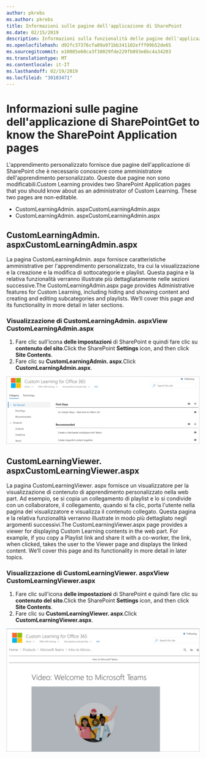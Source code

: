 ```yaml
---
author: pkrebs
ms.author: pkrebs
title: Informazioni sulle pagine dell'applicazione di SharePoint
ms.date: 02/15/2019
description: Informazioni sulla funzionalità delle pagine dell'applicazione di SharePoint nell'apprendimento personalizzato
ms.openlocfilehash: d92fc37376cfa09a971bb341102efff09b52de65
ms.sourcegitcommit: e10085e60ca3f38029fde229fb093e6bc4a34203
ms.translationtype: MT
ms.contentlocale: it-IT
ms.lasthandoff: 02/19/2019
ms.locfileid: "30103471"
---
```

# <a name="get-to-know-the-sharepoint-application-pages"></a><span data-ttu-id="3d45b-103">Informazioni sulle pagine dell'applicazione di SharePoint</span><span class="sxs-lookup"><span data-stu-id="3d45b-103">Get to know the SharePoint Application pages</span></span>

<span data-ttu-id="3d45b-p101">L'apprendimento personalizzato fornisce due pagine dell'applicazione di SharePoint che è necessario conoscere come amministratore dell'apprendimento personalizzato. Queste due pagine non sono modificabili.</span><span class="sxs-lookup"><span data-stu-id="3d45b-p101">Custom Learning provides two SharePoint Application pages that you should know about as an administrator of Custom Learning. These two pages are non-editable.</span></span> 

- <span data-ttu-id="3d45b-106">CustomLearningAdmin. aspx</span><span class="sxs-lookup"><span data-stu-id="3d45b-106">CustomLearningAdmin.aspx</span></span>
- <span data-ttu-id="3d45b-107">CustomLearningAdmin. aspx</span><span class="sxs-lookup"><span data-stu-id="3d45b-107">CustomLearningAdmin.aspx</span></span>

## <a name="customlearningadminaspx"></a><span data-ttu-id="3d45b-108">CustomLearningAdmin. aspx</span><span class="sxs-lookup"><span data-stu-id="3d45b-108">CustomLearningAdmin.aspx</span></span>

<span data-ttu-id="3d45b-p102">La pagina CustomLearningAdmin. aspx fornisce caratteristiche amministrative per l'apprendimento personalizzato, tra cui la visualizzazione e la creazione e la modifica di sottocategorie e playlist. Questa pagina e la relativa funzionalità verranno illustrate più dettagliatamente nelle sezioni successive.</span><span class="sxs-lookup"><span data-stu-id="3d45b-p102">The CustomLearningAdmin.aspx page provides Administrative features for Custom Learning, including hiding and showing content and creating and editing subcategories and playlists. We’ll cover this page and its functionality in more detail in later sections.</span></span>

### <a name="view-customlearningadminaspx"></a><span data-ttu-id="3d45b-111">Visualizzazione di CustomLearningAdmin. aspx</span><span class="sxs-lookup"><span data-stu-id="3d45b-111">View CustomLearningAdmin.aspx</span></span>

1. <span data-ttu-id="3d45b-112">Fare clic sull'icona **delle impostazioni** di SharePoint e quindi fare clic su **contenuto del sito**.</span><span class="sxs-lookup"><span data-stu-id="3d45b-112">Click the SharePoint **Settings** icon, and then click **Site Contents**.</span></span> 
2. <span data-ttu-id="3d45b-113">Fare clic su **CustomLearningAdmin. aspx**.</span><span class="sxs-lookup"><span data-stu-id="3d45b-113">Click **CustomLearningAdmin.aspx**.</span></span> 

![CG-adminapppage. png](media/cg-adminapppage.png)

## <a name="customlearningvieweraspx"></a><span data-ttu-id="3d45b-115">CustomLearningViewer. aspx</span><span class="sxs-lookup"><span data-stu-id="3d45b-115">CustomLearningViewer.aspx</span></span>
<span data-ttu-id="3d45b-p103">La pagina CustomLearningViewer. aspx fornisce un visualizzatore per la visualizzazione di contenuto di apprendimento personalizzato nella web part. Ad esempio, se si copia un collegamento di playlist e lo si condivide con un collaboratore, il collegamento, quando si fa clic, porta l'utente nella pagina del visualizzatore e visualizza il contenuto collegato. Questa pagina e la relativa funzionalità verranno illustrate in modo più dettagliato negli argomenti successivi.</span><span class="sxs-lookup"><span data-stu-id="3d45b-p103">The CustomLearningViewer.aspx page provides a viewer for displaying Custom Learning contents in the web part. For example, if you copy a Playlist link and share it with a co-worker, the link, when clicked, takes the user to the Viewer page and displays the linked content. We’ll cover this page and its functionality in more detail in later topics.</span></span>

### <a name="view-customlearningvieweraspx"></a><span data-ttu-id="3d45b-119">Visualizzazione di CustomLearningViewer. aspx</span><span class="sxs-lookup"><span data-stu-id="3d45b-119">View CustomLearningViewer.aspx</span></span>

1. <span data-ttu-id="3d45b-120">Fare clic sull'icona **delle impostazioni** di SharePoint e quindi fare clic su **contenuto del sito**.</span><span class="sxs-lookup"><span data-stu-id="3d45b-120">Click the SharePoint **Settings** icon, and then click **Site Contents**.</span></span> 
2. <span data-ttu-id="3d45b-121">Fare clic su **CustomLearningViewer. aspx**.</span><span class="sxs-lookup"><span data-stu-id="3d45b-121">Click **CustomLearningViewer.aspx**.</span></span> 

![CG-viewerapppage. png](media/cg-viewerapppage.png)

